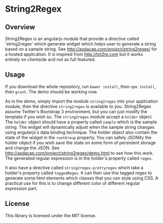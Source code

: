 String2Regex
============

Overview
--------

String2Regex is an angularjs module that provide a directive called 'string2regex' which generate widget which helps user to generate a string based on a sample string. See http://asdacap.com/project/string2regex/ for a hosted application. It is inspired from http://txt2re.com but it works entirely on clientside and not as full featured. 

Usage
-----

If you download the whole repository, run `bower install`, then `npm install`, then `grunt`. The demo should be working now. 

As in the demo, simply import the module `string2regex` into your application module, then the directive `string2regex` is available to you. String2Regex assume Twitter's Bootstrap 3 environment, but you can just modify the template if you wish so. The `string2regex` module accept a `holder` object. The `holder` object should have a property called `sample` which is the sample string. The widget will dynamically adjust when the sample string changes using angularjs's data binding technique. The holder object also contain the state of the widget in the `rootGroup` property. You can safely JSONify the holder object if you wish save the state on some form of persistent storage and change the JSON. See http://asdacap.com/project/string2regex/demo.html to see how this work. The generated regular expression is in the holder's property called `regex`. 

It also have a directive called `string2regex-prettyregex` which take a holder's property called `taggedRegex`. It can then use this tagged regex to generate some html elements which classes that you can style using CSS. A practical use for this is to change different color of different regular expression part. 

License
-------

This library is licensed under the MIT license.
